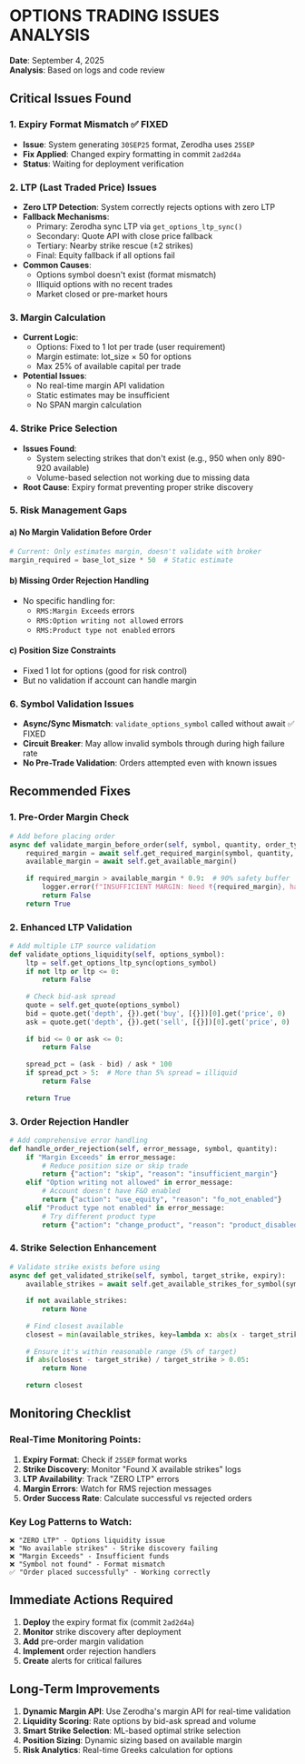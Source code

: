 # OPTIONS TRADING ISSUES ANALYSIS

**Date**: September 4, 2025  
**Analysis**: Based on logs and code review

## Critical Issues Found

### 1. **Expiry Format Mismatch** ✅ FIXED
- **Issue**: System generating `30SEP25` format, Zerodha uses `25SEP`
- **Fix Applied**: Changed expiry formatting in commit `2ad2d4a`
- **Status**: Waiting for deployment verification

### 2. **LTP (Last Traded Price) Issues**
- **Zero LTP Detection**: System correctly rejects options with zero LTP
- **Fallback Mechanisms**:
  - Primary: Zerodha sync LTP via `get_options_ltp_sync()`
  - Secondary: Quote API with close price fallback
  - Tertiary: Nearby strike rescue (±2 strikes)
  - Final: Equity fallback if all options fail
- **Common Causes**:
  - Options symbol doesn't exist (format mismatch)
  - Illiquid options with no recent trades
  - Market closed or pre-market hours

### 3. **Margin Calculation**
- **Current Logic**:
  - Options: Fixed to 1 lot per trade (user requirement)
  - Margin estimate: lot_size × 50 for options
  - Max 25% of available capital per trade
- **Potential Issues**:
  - No real-time margin API validation
  - Static estimates may be insufficient
  - No SPAN margin calculation

### 4. **Strike Price Selection**
- **Issues Found**:
  - System selecting strikes that don't exist (e.g., 950 when only 890-920 available)
  - Volume-based selection not working due to missing data
- **Root Cause**: Expiry format preventing proper strike discovery

### 5. **Risk Management Gaps**

#### a) **No Margin Validation Before Order**
```python
# Current: Only estimates margin, doesn't validate with broker
margin_required = base_lot_size * 50  # Static estimate
```

#### b) **Missing Order Rejection Handling**
- No specific handling for:
  - `RMS:Margin Exceeds` errors
  - `RMS:Option writing not allowed` errors
  - `RMS:Product type not enabled` errors

#### c) **Position Size Constraints**
- Fixed 1 lot for options (good for risk control)
- But no validation if account can handle margin

### 6. **Symbol Validation Issues**
- **Async/Sync Mismatch**: `validate_options_symbol` called without await ✅ FIXED
- **Circuit Breaker**: May allow invalid symbols through during high failure rate
- **No Pre-Trade Validation**: Orders attempted even with known issues

## Recommended Fixes

### 1. **Pre-Order Margin Check**
```python
# Add before placing order
async def validate_margin_before_order(self, symbol, quantity, order_type):
    required_margin = await self.get_required_margin(symbol, quantity, order_type)
    available_margin = await self.get_available_margin()
    
    if required_margin > available_margin * 0.9:  # 90% safety buffer
        logger.error(f"INSUFFICIENT MARGIN: Need ₹{required_margin}, have ₹{available_margin}")
        return False
    return True
```

### 2. **Enhanced LTP Validation**
```python
# Add multiple LTP source validation
def validate_options_liquidity(self, options_symbol):
    ltp = self.get_options_ltp_sync(options_symbol)
    if not ltp or ltp <= 0:
        return False
    
    # Check bid-ask spread
    quote = self.get_quote(options_symbol)
    bid = quote.get('depth', {}).get('buy', [{}])[0].get('price', 0)
    ask = quote.get('depth', {}).get('sell', [{}])[0].get('price', 0)
    
    if bid <= 0 or ask <= 0:
        return False
        
    spread_pct = (ask - bid) / ask * 100
    if spread_pct > 5:  # More than 5% spread = illiquid
        return False
        
    return True
```

### 3. **Order Rejection Handler**
```python
# Add comprehensive error handling
def handle_order_rejection(self, error_message, symbol, quantity):
    if "Margin Exceeds" in error_message:
        # Reduce position size or skip trade
        return {"action": "skip", "reason": "insufficient_margin"}
    elif "Option writing not allowed" in error_message:
        # Account doesn't have F&O enabled
        return {"action": "use_equity", "reason": "fo_not_enabled"}
    elif "Product type not enabled" in error_message:
        # Try different product type
        return {"action": "change_product", "reason": "product_disabled"}
```

### 4. **Strike Selection Enhancement**
```python
# Validate strike exists before using
async def get_validated_strike(self, symbol, target_strike, expiry):
    available_strikes = await self.get_available_strikes_for_symbol(symbol, expiry)
    
    if not available_strikes:
        return None
        
    # Find closest available
    closest = min(available_strikes, key=lambda x: abs(x - target_strike))
    
    # Ensure it's within reasonable range (5% of target)
    if abs(closest - target_strike) / target_strike > 0.05:
        return None
        
    return closest
```

## Monitoring Checklist

### Real-Time Monitoring Points:
1. **Expiry Format**: Check if `25SEP` format works
2. **Strike Discovery**: Monitor "Found X available strikes" logs
3. **LTP Availability**: Track "ZERO LTP" errors
4. **Margin Errors**: Watch for RMS rejection messages
5. **Order Success Rate**: Calculate successful vs rejected orders

### Key Log Patterns to Watch:
```
❌ "ZERO LTP" - Options liquidity issue
❌ "No available strikes" - Strike discovery failing  
❌ "Margin Exceeds" - Insufficient funds
❌ "Symbol not found" - Format mismatch
✅ "Order placed successfully" - Working correctly
```

## Immediate Actions Required

1. **Deploy** the expiry format fix (commit `2ad2d4a`)
2. **Monitor** strike discovery after deployment
3. **Add** pre-order margin validation
4. **Implement** order rejection handlers
5. **Create** alerts for critical failures

## Long-Term Improvements

1. **Dynamic Margin API**: Use Zerodha's margin API for real-time validation
2. **Liquidity Scoring**: Rate options by bid-ask spread and volume
3. **Smart Strike Selection**: ML-based optimal strike selection
4. **Position Sizing**: Dynamic sizing based on available margin
5. **Risk Analytics**: Real-time Greeks calculation for options
